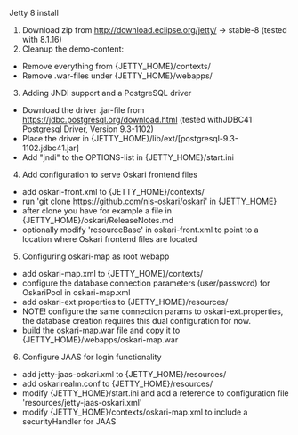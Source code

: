 Jetty 8 install

1) Download zip from http://download.eclipse.org/jetty/ -> stable-8 (tested with 8.1.16)
2) Cleanup the demo-content:

- Remove everything from {JETTY_HOME}/contexts/
- Remove .war-files under {JETTY_HOME}/webapps/

3) Adding JNDI support and a PostgreSQL driver

- Download the driver .jar-file from https://jdbc.postgresql.org/download.html (tested withJDBC41 Postgresql Driver, Version 9.3-1102)
- Place the driver in {JETTY_HOME}/lib/ext/[postgresql-9.3-1102.jdbc41.jar]
- Add "jndi" to the OPTIONS-list in {JETTY_HOME}/start.ini

4) Add configuration to serve Oskari frontend files

- add oskari-front.xml to {JETTY_HOME}/contexts/
- run 'git clone https://github.com/nls-oskari/oskari' in {JETTY_HOME}
- after clone you have for example a file in {JETTY_HOME}/oskari/ReleaseNotes.md
- optionally modify 'resourceBase' in oskari-front.xml to point to a location where Oskari frontend files are located

5) Configuring oskari-map as root webapp

- add oskari-map.xml to {JETTY_HOME}/contexts/
- configure the database connection parameters (user/password) for OskariPool in oskari-map.xml
- add oskari-ext.properties to {JETTY_HOME}/resources/
- NOTE! configure the same connection params to oskari-ext.properties, the database creation requires this dual configuration for now.
- build the oskari-map.war file and copy it to {JETTY_HOME}/webapps/oskari-map.war

6) Configure JAAS for login functionality

- add jetty-jaas-oskari.xml to {JETTY_HOME}/resources/
- add oskarirealm.conf to {JETTY_HOME}/resources/
- modify {JETTY_HOME}/start.ini and add a reference to configuration file 'resources/jetty-jaas-oskari.xml'
- modify {JETTY_HOME}/contexts/oskari-map.xml to include a securityHandler for JAAS
